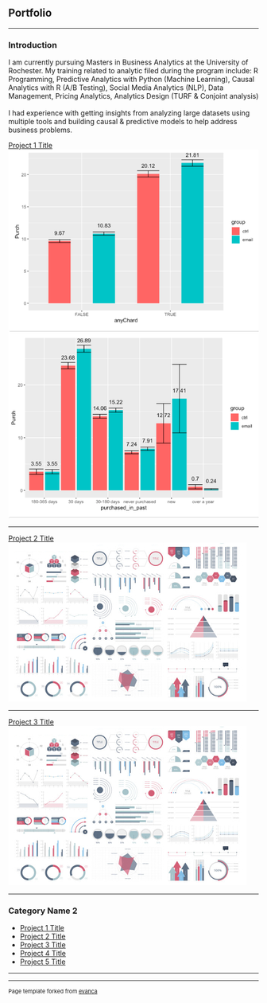 ## Portfolio

---

### Introduction
I am currently pursuing Masters in Business Analytics at the University of Rochester. My training related to analytic filed during the program include: R Programming, Predictive Analytics with Python (Machine Learning), Causal Analytics with R (A/B Testing), Social Media Analytics (NLP), Data Management, Pricing Analytics, Analytics Design (TURF & Conjoint analysis) 
<br><br>
I had experience with getting insights from analyzing large datasets using multiple tools and building causal & predictive models to help address business problems. 


[Project 1 Title](/sample_page)
<img src="images/sliec_dice_1.png?raw=true"/>
<img src="images/slice_dice_2.png?raw=true"/>


---
[Project 2 Title](/pdf/sample_presentation.pdf)
<img src="images/dummy_thumbnail.jpg?raw=true"/>

---
[Project 3 Title](http://example.com/)
<img src="images/dummy_thumbnail.jpg?raw=true"/>

---

### Category Name 2

- [Project 1 Title](http://example.com/)
- [Project 2 Title](http://example.com/)
- [Project 3 Title](http://example.com/)
- [Project 4 Title](http://example.com/)
- [Project 5 Title](http://example.com/)

---




---
<p style="font-size:11px">Page template forked from <a href="https://github.com/evanca/quick-portfolio">evanca</a></p>
<!-- Remove above link if you don't want to attibute -->
